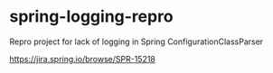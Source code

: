 # spring-logging-repro
Repro project for lack of logging in Spring ConfigurationClassParser

https://jira.spring.io/browse/SPR-15218
